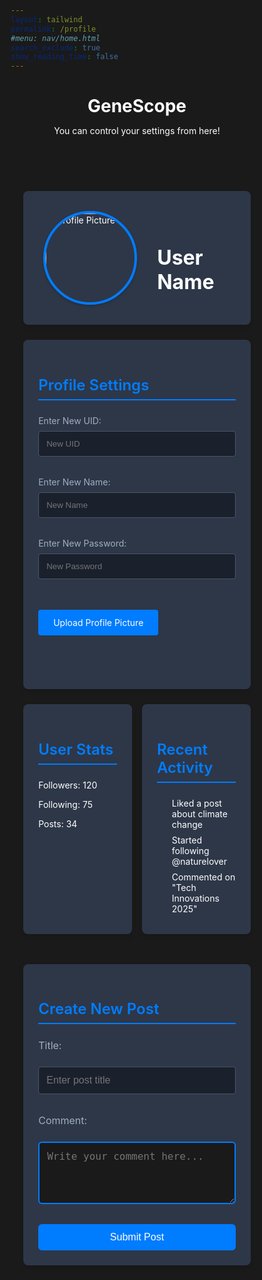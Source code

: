 ```yaml
---
layout: tailwind
permalink: /profile
#menu: nav/home.html
search_exclude: true
show_reading_time: false
---
```


<style>
    * {
        margin: 0;
        padding: 0;
        box-sizing: border-box;
    }

    html {
        font-family: 'Roboto', sans-serif;
        background-color: #1a1a1a;
        color: #ffffff;
    }

    .container {
        width: 90%;
        max-width: 1200px;
        margin: 0 auto;
        padding-top: 2rem;
    }

    .page-header {
        text-align: center;
        margin-bottom: 2rem;
        padding: 2rem 0;
        border-bottom: 2px solid #007cff;
    }

    .page-header h1 {
        font-size: 2.5rem;
        font-weight: bold;
        color: #007cff;
        margin-bottom: 0.5rem;
    }

    .page-header p {
        color: #a0aec0;
        font-size: 1.1rem;
    }

    .profile {
        display: flex;
        align-items: center;
        margin-bottom: 24px;
        background-color: #2d3748;
        padding: 2rem;
        border-radius: 8px;
        box-shadow: 0 4px 6px rgba(0, 0, 0, 0.1);
    }

    .profile img {
        width: 150px;
        height: 150px;
        border-radius: 50%;
        border: 4px solid #007cff;
        margin-right: 2rem;
        box-shadow: 0 2px 4px rgba(0, 0, 0, 0.2);
    }

    .profile div h2 {
        font-size: 2rem;
        font-weight: bold;
        color: #ffffff;
        margin-bottom: 0.5rem;
    }

    .card {
        background-color: #2d3748;
        padding: 1.5rem;
        border-radius: 8px;
        margin-bottom: 1.5rem;
        box-shadow: 0 4px 6px rgba(0, 0, 0, 0.1);
    }

    .card h3 {
        font-size: 1.5rem;
        font-weight: 600;
        color: #007cff;
        margin-bottom: 1.5rem;
        border-bottom: 2px solid #007cff;
        padding-bottom: 0.5rem;
    }

    form div {
        margin-bottom: 1rem;
    }

    label {
        display: block;
        margin-bottom: 0.5rem;
        color: #a0aec0;
    }

    input[type="text"],
    input[type="password"] {
        width: 100%;
        padding: 0.75rem;
        border-radius: 4px;
        border: 1px solid #4a5568;
        background-color: #1a202c;
        color: #ffffff;
        margin-bottom: 1rem;
    }

    input[type="text"]:focus,
    input[type="password"]:focus {
        outline: none;
        border-color: #007cff;
        box-shadow: 0 0 0 2px rgba(229, 62, 62, 0.2);
    }

    .file-icon {
        display: inline-block;
        padding: 0.75rem 1.5rem;
        background-color: #007cff;
        color: white;
        border-radius: 4px;
        cursor: pointer;
        transition: background-color 0.2s;
    }

    .file-icon:hover {
        background-color: #c53030;
    }

    #profile-message {
        margin-top: 1rem;
        padding: 0.75rem;
        border-radius: 4px;
        font-weight: 500;
    }

    .grid {
        display: grid;
        gap: 16px;
        margin-bottom: 24px;
    }

    .grid-cols-2 {
        grid-template-columns: repeat(2, 1fr);
    }

    .card img {
        width: 100%;
        border-radius: 8px;
        transition: transform 0.3s ease-in-out;
    }

    .card img:hover {
        transform: scale(1.05);
    }

    .card p {
        margin-top: 8px;
    }

    ul {
        list-style: none;
    }

    ul li {
        margin: 8px 0;
    }

    .input-field {
        width: 100%;
        padding: 0.75rem;
        margin-bottom: 1rem;
        border: 2px solid #007cff;
        border-radius: 6px;
        background-color: #1a1a1a;
        color: #ffffff;
        font-size: 1rem;
        transition: border-color 0.3s ease;
    }

    .input-field:focus {
        outline: none;
        border-color: #fc8181;
        box-shadow: 0 0 0 2px rgba(229, 62, 62, 0.2);
    }

    textarea.input-field {
        resize: vertical;
        min-height: 100px;
    }

    .btn-primary {
        background-color: #007cff;
        color: white;
        padding: 0.75rem 1.5rem;
        border: none;
        border-radius: 6px;
        font-size: 1rem;
        cursor: pointer;
        transition: background-color 0.3s ease;
    }

    .btn-primary:hover {
        background-color: #c53030;
    }

    #newPostForm {
        display: flex;
        flex-direction: column;
        gap: 1rem;
    }

    #newPostForm label {
        color: #a0aec0;
        font-size: 1rem;
        margin-bottom: 0.5rem;
        display: block;
    }

    .posts-container {
        display: flex;
        flex-direction: column;
        gap: 1rem;
        max-height: 500px;
        overflow-y: auto;
    }

    .message-bubble {
        background-color: #2d3748;
        padding: 1rem;
        border-radius: 8px;
        margin: 0;
        border-left: 3px solid #007cff;
    }

    .post-title {
        font-weight: bold;
        color: #007cff;
        margin-bottom: 0.5rem;
    }

    .post-comment {
        color: #ffffff;
    }
</style>

<header class="heading">
    <h1>GeneScope</h1>
    <p>You can control your settings from here!</p>
</header>

<div class="container">
    <section class="profile">
        <img src="https://placehold.co/150x150" alt="Profile Picture" id="profilePicture">
        <div>
            <h2 id="username">User Name</h2>
        </div>
    </section>
    <section class="card">
        <h3>Profile Settings</h3>
        <form>
            <div>
                <label for="newUid">Enter New UID:</label>
                <input type="text" id="newUid" placeholder="New UID">
            </div>
            <div>
                <label for="newName">Enter New Name:</label>
                <input type="text" id="newName" placeholder="New Name">
            </div>
            <div>
                <label for="newPassword">Enter New Password:</label>
                <input type="password" id="newPassword" placeholder="New Password">
            </div>
            <br>
            <label for="profilePictureUpload" class="file-icon">
                Upload Profile Picture <i class="fas fa-upload"></i>
            </label>
            <input type="file" id="profilePictureUpload" accept="image/*" style="display: none;">
            <p id="profile-message" style="color: blue;"></p>
        </form>
    </section>
    <section class="grid grid-cols-2">
        <div class="card">
            <h3>User Stats</h3>
            <p>Followers: 120</p>
            <p>Following: 75</p>
            <p>Posts: 34</p>
        </div>
        <div class="card">
            <h3>Recent Activity</h3>
            <ul>
                <li>Liked a post about climate change</li>
                <li>Started following @naturelover</li>
                <li>Commented on "Tech Innovations 2025"</li>
            </ul>
        </div>
    </section>
    <section class="card">
        <h3>Create New Post</h3>
        <form id="newPostForm">
            <label for="postTitle">Title:</label>
            <input type="text" id="postTitle" class="input-field" placeholder="Enter post title" required>
            <label for="postComment">Comment:</label>
            <textarea id="postComment" class="input-field" placeholder="Write your comment here..." required></textarea>
            <button type="submit" class="btn-primary">Submit Post</button>
        </form>
        <div class="posts-container" id="postsContainer"></div>
    </section>
    <div class="web-container"></div>
</div>

<script>
    // Handle profile picture upload
    const profilePictureUpload = document.getElementById('profilePictureUpload');
    const profilePicture = document.getElementById('profilePicture');
    const profileMessage = document.getElementById('profile-message');

    profilePictureUpload.addEventListener('change', function () {
        const file = this.files[0];
        if (file) {
            const reader = new FileReader();
            reader.onload = function (e) {
                profilePicture.src = e.target.result;
                profileMessage.textContent = 'Profile picture updated successfully!';
                profileMessage.style.color = 'green';
            }
            reader.readAsDataURL(file);
        } else {
            profileMessage.textContent = 'No file selected.';
            profileMessage.style.color = 'red';
        }
    });

    // Handle new post creation
    const newPostForm = document.getElementById('newPostForm');
    const postsContainer = document.getElementById('postsContainer');

    newPostForm.addEventListener('submit', function (e) {
        e.preventDefault();

        const title = document.getElementById('postTitle').value.trim();
        const comment = document.getElementById('postComment').value.trim();

        if (!title || !comment) {
            alert('Please fill out both title and comment.');
            return;
        }

        const postDiv = document.createElement('div');
        postDiv.classList.add('message-bubble');

        const postTitle = document.createElement('div');
        postTitle.classList.add('post-title');
        postTitle.textContent = title;

        const postComment = document.createElement('div');
        postComment.classList.add('post-comment');
        postComment.textContent = comment;

        postDiv.appendChild(postTitle);
        postDiv.appendChild(postComment);

        postsContainer.prepend(postDiv);

        newPostForm.reset();
    });

    // Load logged-in user data from localStorage
    const userData = JSON.parse(localStorage.getItem('user'));
    if (userData) {
        if (userData.name) {
            document.getElementById('username').textContent = userData.name;
        }
        if (userData.profilePicture) {
            document.getElementById('profilePicture').src = userData.profilePicture;
        }
    }
</script>